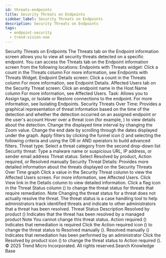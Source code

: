 ```yaml
---
id: threats-endpoints
title: Security Threats on Endpoints
sidebar_label: Security Threats on Endpoints
description: Security Threats on Endpoints
tags:
  - endpoint-security
  - trend-vision-one
---
```


 Security Threats on Endpoints The Threats tab on the Endpoint information screen allows you to view all security threats detected on a specific endpoint. You can access the Threats tab on the Endpoint information screen from the following locations: Endpoints with Threats widget: Click a count in the Threats column For more information, see Endpoints with Threats Widget. Endpoint Details screen: Click a count in the Threats column For more information, see Endpoint Details. Affected Users tab on the Security Threat screen: Click an endpoint name in the Host Name column For more information, see Affected Users. Task: Allows you to Assign tags, or Isolate or Restore connections to the endpoint. For more information, see Isolating Endpoints. Security Threats Over Time: Provides a graphical representation of threat information based on the time of the detection and whether the detection occurred on an assigned endpoint or the user's account Hover over a threat icon (for example, ) to view details about the detection. Change the displayed time interval by changing the Zoom value. Change the end date by scrolling through the dates displayed under the graph. Apply filters by clicking the funnel icon () and selecting the following criteria and using the OR or AND operators to build advanced filters. Threat type: Select a threat category from the second drop-down list Security threat: Type a malware name or suspicious URL, IP address, or sender email address Threat status: Select Resolved by product, Action required, or Resolved manually Security Threat Details: Provides more detailed information about the threats displayed on the Security Threats Over Time graph Click a value in the Security Threat column to view the Affected Users screen. For more information, see Affected Users. Click View link in the Details column to view detailed information. Click a flag icon in the Threat Status column () to change the threat status for threats that require remediation. Note Changing the threat status for a threat does not actually resolve the threat. The threat status is a case handling tool to help administrators track identified threats and indicate to other administrators that a threat has been resolved. Threat Status Description Resolved by product () Indicates that the threat has been resolved by a managed product Note You cannot change this threat status. Action required () Indicates that remediation is required Click the Action required icon () to change the threat status to Resolved manually (). Resolved manually () Indicates that remediation has been performed by an administrator Click the Resolved by product icon () to change the threat status to Action required (). © 2025 Trend Micro Incorporated. All rights reserved.Search Knowledge Base